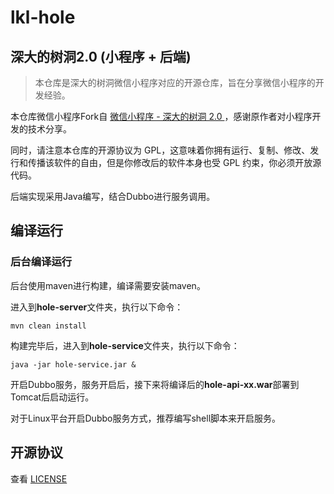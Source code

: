 # lkl-hole

## 深大的树洞2.0 (小程序 + 后端)

>本仓库是深大的树洞微信小程序对应的开源仓库，旨在分享微信小程序的开发经验。

本仓库微信小程序Fork自
[微信小程序 - 深大的树洞 2.0 ](https://note.youdao.com/)，感谢原作者对小程序开发的技术分享。

同时，请注意本仓库的开源协议为 GPL，这意味着你拥有运行、复制、修改、发行和传播该软件的自由，但是你修改后的软件本身也受 GPL 约束，你必须开放源代码。

后端实现采用Java编写，结合Dubbo进行服务调用。

## 编译运行

### 后台编译运行

后台使用maven进行构建，编译需要安装maven。

进入到**hole-server**文件夹，执行以下命令：

```
mvn clean install
```
构建完毕后，进入到**hole-service**文件夹，执行以下命令：

```
java -jar hole-service.jar &
```
开启Dubbo服务，服务开启后，接下来将编译后的**hole-api-xx.war**部署到Tomcat后启动运行。

对于Linux平台开启Dubbo服务方式，推荐编写shell脚本来开启服务。

## 开源协议
查看 [LICENSE](https://github.com/mstao/lkl-hole/blob/master/LICENSE)






